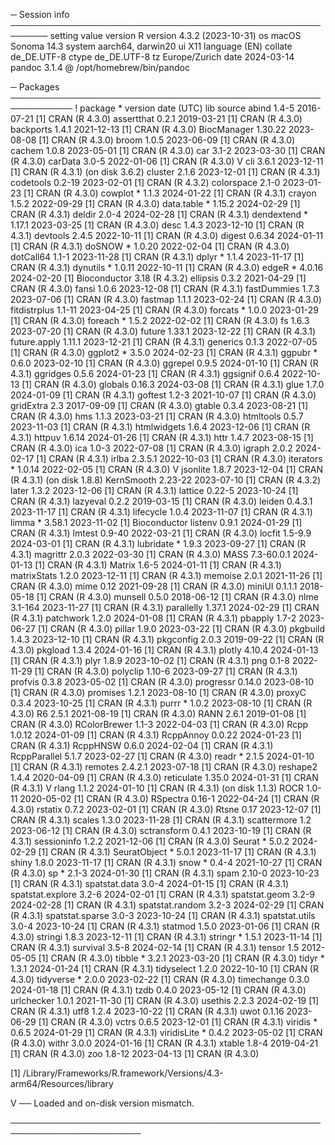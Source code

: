 ─ Session info ────────────────────────────────────────────────────────
 setting  value
 version  R version 4.3.2 (2023-10-31)
 os       macOS Sonoma 14.3
 system   aarch64, darwin20
 ui       X11
 language (EN)
 collate  de_DE.UTF-8
 ctype    de_DE.UTF-8
 tz       Europe/Zurich
 date     2024-03-14
 pandoc   3.1.4 @ /opt/homebrew/bin/pandoc

─ Packages ────────────────────────────────────────────────────────────
 ! package          * version    date (UTC) lib source
   abind              1.4-5      2016-07-21 [1] CRAN (R 4.3.0)
   assertthat         0.2.1      2019-03-21 [1] CRAN (R 4.3.0)
   backports          1.4.1      2021-12-13 [1] CRAN (R 4.3.0)
   BiocManager        1.30.22    2023-08-08 [1] CRAN (R 4.3.0)
   broom              1.0.5      2023-06-09 [1] CRAN (R 4.3.0)
   cachem             1.0.8      2023-05-01 [1] CRAN (R 4.3.0)
   car                3.1-2      2023-03-30 [1] CRAN (R 4.3.0)
   carData            3.0-5      2022-01-06 [1] CRAN (R 4.3.0)
 V cli                3.6.1      2023-12-11 [1] CRAN (R 4.3.1) (on disk 3.6.2)
   cluster            2.1.6      2023-12-01 [1] CRAN (R 4.3.1)
   codetools          0.2-19     2023-02-01 [1] CRAN (R 4.3.2)
   colorspace         2.1-0      2023-01-23 [1] CRAN (R 4.3.0)
   cowplot          * 1.1.3      2024-01-22 [1] CRAN (R 4.3.1)
   crayon             1.5.2      2022-09-29 [1] CRAN (R 4.3.0)
   data.table       * 1.15.2     2024-02-29 [1] CRAN (R 4.3.1)
   deldir             2.0-4      2024-02-28 [1] CRAN (R 4.3.1)
   dendextend       * 1.17.1     2023-03-25 [1] CRAN (R 4.3.0)
   desc               1.4.3      2023-12-10 [1] CRAN (R 4.3.1)
   devtools           2.4.5      2022-10-11 [1] CRAN (R 4.3.0)
   digest             0.6.34     2024-01-11 [1] CRAN (R 4.3.1)
   doSNOW           * 1.0.20     2022-02-04 [1] CRAN (R 4.3.0)
   dotCall64          1.1-1      2023-11-28 [1] CRAN (R 4.3.1)
   dplyr            * 1.1.4      2023-11-17 [1] CRAN (R 4.3.1)
   dynutils         * 1.0.11     2022-10-11 [1] CRAN (R 4.3.0)
   edgeR            * 4.0.16     2024-02-20 [1] Bioconductor 3.18 (R 4.3.2)
   ellipsis           0.3.2      2021-04-29 [1] CRAN (R 4.3.0)
   fansi              1.0.6      2023-12-08 [1] CRAN (R 4.3.1)
   fastDummies        1.7.3      2023-07-06 [1] CRAN (R 4.3.0)
   fastmap            1.1.1      2023-02-24 [1] CRAN (R 4.3.0)
   fitdistrplus       1.1-11     2023-04-25 [1] CRAN (R 4.3.0)
   forcats          * 1.0.0      2023-01-29 [1] CRAN (R 4.3.0)
   foreach          * 1.5.2      2022-02-02 [1] CRAN (R 4.3.0)
   fs                 1.6.3      2023-07-20 [1] CRAN (R 4.3.0)
   future             1.33.1     2023-12-22 [1] CRAN (R 4.3.1)
   future.apply       1.11.1     2023-12-21 [1] CRAN (R 4.3.1)
   generics           0.1.3      2022-07-05 [1] CRAN (R 4.3.0)
   ggplot2          * 3.5.0      2024-02-23 [1] CRAN (R 4.3.1)
   ggpubr           * 0.6.0      2023-02-10 [1] CRAN (R 4.3.0)
   ggrepel            0.9.5      2024-01-10 [1] CRAN (R 4.3.1)
   ggridges           0.5.6      2024-01-23 [1] CRAN (R 4.3.1)
   ggsignif           0.6.4      2022-10-13 [1] CRAN (R 4.3.0)
   globals            0.16.3     2024-03-08 [1] CRAN (R 4.3.1)
   glue               1.7.0      2024-01-09 [1] CRAN (R 4.3.1)
   goftest            1.2-3      2021-10-07 [1] CRAN (R 4.3.0)
   gridExtra          2.3        2017-09-09 [1] CRAN (R 4.3.0)
   gtable             0.3.4      2023-08-21 [1] CRAN (R 4.3.0)
   hms                1.1.3      2023-03-21 [1] CRAN (R 4.3.0)
   htmltools          0.5.7      2023-11-03 [1] CRAN (R 4.3.1)
   htmlwidgets        1.6.4      2023-12-06 [1] CRAN (R 4.3.1)
   httpuv             1.6.14     2024-01-26 [1] CRAN (R 4.3.1)
   httr               1.4.7      2023-08-15 [1] CRAN (R 4.3.0)
   ica                1.0-3      2022-07-08 [1] CRAN (R 4.3.0)
   igraph             2.0.2      2024-02-17 [1] CRAN (R 4.3.1)
   irlba              2.3.5.1    2022-10-03 [1] CRAN (R 4.3.0)
   iterators        * 1.0.14     2022-02-05 [1] CRAN (R 4.3.0)
 V jsonlite           1.8.7      2023-12-04 [1] CRAN (R 4.3.1) (on disk 1.8.8)
   KernSmooth         2.23-22    2023-07-10 [1] CRAN (R 4.3.2)
   later              1.3.2      2023-12-06 [1] CRAN (R 4.3.1)
   lattice            0.22-5     2023-10-24 [1] CRAN (R 4.3.1)
   lazyeval           0.2.2      2019-03-15 [1] CRAN (R 4.3.0)
   leiden             0.4.3.1    2023-11-17 [1] CRAN (R 4.3.1)
   lifecycle          1.0.4      2023-11-07 [1] CRAN (R 4.3.1)
   limma            * 3.58.1     2023-11-02 [1] Bioconductor
   listenv            0.9.1      2024-01-29 [1] CRAN (R 4.3.1)
   lmtest             0.9-40     2022-03-21 [1] CRAN (R 4.3.0)
   locfit             1.5-9.9    2024-03-01 [1] CRAN (R 4.3.1)
   lubridate        * 1.9.3      2023-09-27 [1] CRAN (R 4.3.1)
   magrittr           2.0.3      2022-03-30 [1] CRAN (R 4.3.0)
   MASS               7.3-60.0.1 2024-01-13 [1] CRAN (R 4.3.1)
   Matrix             1.6-5      2024-01-11 [1] CRAN (R 4.3.1)
   matrixStats        1.2.0      2023-12-11 [1] CRAN (R 4.3.1)
   memoise            2.0.1      2021-11-26 [1] CRAN (R 4.3.0)
   mime               0.12       2021-09-28 [1] CRAN (R 4.3.0)
   miniUI             0.1.1.1    2018-05-18 [1] CRAN (R 4.3.0)
   munsell            0.5.0      2018-06-12 [1] CRAN (R 4.3.0)
   nlme               3.1-164    2023-11-27 [1] CRAN (R 4.3.1)
   parallelly         1.37.1     2024-02-29 [1] CRAN (R 4.3.1)
   patchwork          1.2.0      2024-01-08 [1] CRAN (R 4.3.1)
   pbapply            1.7-2      2023-06-27 [1] CRAN (R 4.3.0)
   pillar             1.9.0      2023-03-22 [1] CRAN (R 4.3.0)
   pkgbuild           1.4.3      2023-12-10 [1] CRAN (R 4.3.1)
   pkgconfig          2.0.3      2019-09-22 [1] CRAN (R 4.3.0)
   pkgload            1.3.4      2024-01-16 [1] CRAN (R 4.3.1)
   plotly             4.10.4     2024-01-13 [1] CRAN (R 4.3.1)
   plyr               1.8.9      2023-10-02 [1] CRAN (R 4.3.1)
   png                0.1-8      2022-11-29 [1] CRAN (R 4.3.0)
   polyclip           1.10-6     2023-09-27 [1] CRAN (R 4.3.1)
   profvis            0.3.8      2023-05-02 [1] CRAN (R 4.3.0)
   progressr          0.14.0     2023-08-10 [1] CRAN (R 4.3.0)
   promises           1.2.1      2023-08-10 [1] CRAN (R 4.3.0)
   proxyC             0.3.4      2023-10-25 [1] CRAN (R 4.3.1)
   purrr            * 1.0.2      2023-08-10 [1] CRAN (R 4.3.0)
   R6                 2.5.1      2021-08-19 [1] CRAN (R 4.3.0)
   RANN               2.6.1      2019-01-08 [1] CRAN (R 4.3.0)
   RColorBrewer       1.1-3      2022-04-03 [1] CRAN (R 4.3.0)
   Rcpp               1.0.12     2024-01-09 [1] CRAN (R 4.3.1)
   RcppAnnoy          0.0.22     2024-01-23 [1] CRAN (R 4.3.1)
   RcppHNSW           0.6.0      2024-02-04 [1] CRAN (R 4.3.1)
   RcppParallel       5.1.7      2023-02-27 [1] CRAN (R 4.3.0)
   readr            * 2.1.5      2024-01-10 [1] CRAN (R 4.3.1)
   remotes            2.4.2.1    2023-07-18 [1] CRAN (R 4.3.0)
   reshape2           1.4.4      2020-04-09 [1] CRAN (R 4.3.0)
   reticulate         1.35.0     2024-01-31 [1] CRAN (R 4.3.1)
 V rlang              1.1.2      2024-01-10 [1] CRAN (R 4.3.1) (on disk 1.1.3)
   ROCR               1.0-11     2020-05-02 [1] CRAN (R 4.3.0)
   RSpectra           0.16-1     2022-04-24 [1] CRAN (R 4.3.0)
   rstatix            0.7.2      2023-02-01 [1] CRAN (R 4.3.0)
   Rtsne              0.17       2023-12-07 [1] CRAN (R 4.3.1)
   scales             1.3.0      2023-11-28 [1] CRAN (R 4.3.1)
   scattermore        1.2        2023-06-12 [1] CRAN (R 4.3.0)
   sctransform        0.4.1      2023-10-19 [1] CRAN (R 4.3.1)
   sessioninfo        1.2.2      2021-12-06 [1] CRAN (R 4.3.0)
   Seurat           * 5.0.2      2024-02-29 [1] CRAN (R 4.3.1)
   SeuratObject     * 5.0.1      2023-11-17 [1] CRAN (R 4.3.1)
   shiny              1.8.0      2023-11-17 [1] CRAN (R 4.3.1)
   snow             * 0.4-4      2021-10-27 [1] CRAN (R 4.3.0)
   sp               * 2.1-3      2024-01-30 [1] CRAN (R 4.3.1)
   spam               2.10-0     2023-10-23 [1] CRAN (R 4.3.1)
   spatstat.data      3.0-4      2024-01-15 [1] CRAN (R 4.3.1)
   spatstat.explore   3.2-6      2024-02-01 [1] CRAN (R 4.3.1)
   spatstat.geom      3.2-9      2024-02-28 [1] CRAN (R 4.3.1)
   spatstat.random    3.2-3      2024-02-29 [1] CRAN (R 4.3.1)
   spatstat.sparse    3.0-3      2023-10-24 [1] CRAN (R 4.3.1)
   spatstat.utils     3.0-4      2023-10-24 [1] CRAN (R 4.3.1)
   statmod            1.5.0      2023-01-06 [1] CRAN (R 4.3.0)
   stringi            1.8.3      2023-12-11 [1] CRAN (R 4.3.1)
   stringr          * 1.5.1      2023-11-14 [1] CRAN (R 4.3.1)
   survival           3.5-8      2024-02-14 [1] CRAN (R 4.3.1)
   tensor             1.5        2012-05-05 [1] CRAN (R 4.3.0)
   tibble           * 3.2.1      2023-03-20 [1] CRAN (R 4.3.0)
   tidyr            * 1.3.1      2024-01-24 [1] CRAN (R 4.3.1)
   tidyselect         1.2.0      2022-10-10 [1] CRAN (R 4.3.0)
   tidyverse        * 2.0.0      2023-02-22 [1] CRAN (R 4.3.0)
   timechange         0.3.0      2024-01-18 [1] CRAN (R 4.3.1)
   tzdb               0.4.0      2023-05-12 [1] CRAN (R 4.3.0)
   urlchecker         1.0.1      2021-11-30 [1] CRAN (R 4.3.0)
   usethis            2.2.3      2024-02-19 [1] CRAN (R 4.3.1)
   utf8               1.2.4      2023-10-22 [1] CRAN (R 4.3.1)
   uwot               0.1.16     2023-06-29 [1] CRAN (R 4.3.0)
   vctrs              0.6.5      2023-12-01 [1] CRAN (R 4.3.1)
   viridis          * 0.6.5      2024-01-29 [1] CRAN (R 4.3.1)
   viridisLite      * 0.4.2      2023-05-02 [1] CRAN (R 4.3.0)
   withr              3.0.0      2024-01-16 [1] CRAN (R 4.3.1)
   xtable             1.8-4      2019-04-21 [1] CRAN (R 4.3.0)
   zoo                1.8-12     2023-04-13 [1] CRAN (R 4.3.0)

 [1] /Library/Frameworks/R.framework/Versions/4.3-arm64/Resources/library

 V ── Loaded and on-disk version mismatch.

───────────────────────────────────────────────────────────────────────
